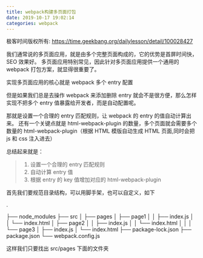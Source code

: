 ```yaml
---
title: webpack构建多页面打包
date: 2019-10-17 19:02:14
categories: webpack
---
```


极客时间版权所有: https://time.geekbang.org/dailylesson/detail/100028427

我们通常说的多页面应用，就是由多个完整页面构成的，它的优势是首屏时间快，SEO 效果好。
多页面应用特别常见，因此针对多页面应用提供一个通用的 webpack 打包方案，就显得很重要了。

实现多页面应用的核心就是 webpack 多个 entry 配置

但是如果我们总是去操作 webpack 来添加删除 entry 就会不是很方便，那么怎样实现不把多个 entry 值暴露给开发者，而是自动配置呢。

那就是设置一个合理的 entry 匹配规则，让 webpack 的 entry 的值自动计算出来。
还有一个关键点就是 html-webpack-plugin 的数量，多个页面就会需要多个数量的 html-webpack-plugin（根据 HTML 模版自动生成 HTML 页面,同时会把 js 和 css 注入进去）

总结起来就是：

> 1. 设置一个合理的 entry 匹配规则
> 2. 自动计算 entry 值
> 3. 根据 entry 的 key 值增加对应的 html-webpack-plugin

首先我们要规范目录结构，可以用脚手架，也可以自定义，如下

.

├── node_modules
├── src
│     ├── pages
│         ├── page1
│         │      ├── index.js
│         │      └── index.html
│         ├── page2
│         │      ├── index.js
│         │      └── index.html
│         │
│         └── page3
│                ├── index.js
│                └── index.html
├── package-lock.json
├── package.json
└── webpack.config.js

这样我们只要找出 src/pages 下面的文件夹